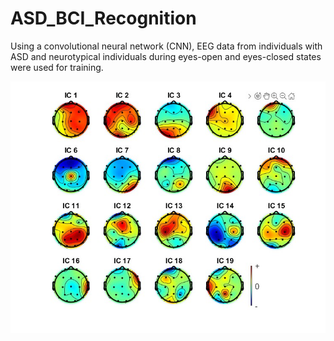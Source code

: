 # ASD_BCI_Recognition
Using a convolutional neural network (CNN), EEG data from individuals with ASD and neurotypical individuals during eyes-open and eyes-closed states were used for training.


![image](https://github.com/BiAs13145/ASD_BCI_Recognition/blob/main/asd1.jpg)
